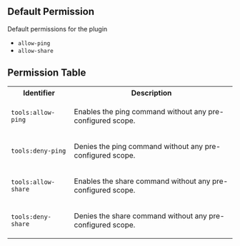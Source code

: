 ## Default Permission

Default permissions for the plugin

- `allow-ping`
- `allow-share`

## Permission Table

<table>
<tr>
<th>Identifier</th>
<th>Description</th>
</tr>


<tr>
<td>

`tools:allow-ping`

</td>
<td>

Enables the ping command without any pre-configured scope.

</td>
</tr>

<tr>
<td>

`tools:deny-ping`

</td>
<td>

Denies the ping command without any pre-configured scope.

</td>
</tr>

<tr>
<td>

`tools:allow-share`

</td>
<td>

Enables the share command without any pre-configured scope.

</td>
</tr>

<tr>
<td>

`tools:deny-share`

</td>
<td>

Denies the share command without any pre-configured scope.

</td>
</tr>
</table>
